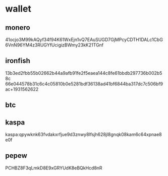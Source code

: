 # wallet
## monero
41ocjo3M99kAQyf34f94K61WxEjn1vQ7EAuSUGD7GjMPcyCDTH1DALc1CbG6VnN96YM4z3RUGYfUcigizBWmy23kK21TGnf
## ironfish
13b3ed2fbb55b02662b44a9afb91fe2f5eaea144c8fe61bbdb297736b002b58c
66e044578b31c6c4c05810b0e5281bdf36138ad41bf6844ba317dc7c506bf9ac+1931562622
## btc

## kaspa
kaspa:qpywknk63fvdakxrfjue9d3znwy8lfsjh628jl8gnqk08kam6c64xpnae8e0f
## pepew
PCHBZ8F3qLmkD8E9xGRYUdK8eBQkHcd8nR

